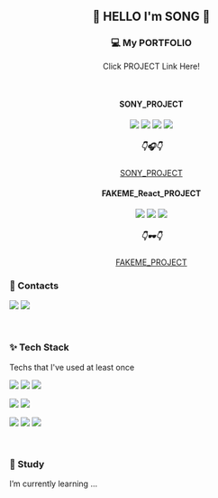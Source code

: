  
 
<div align="center"> 
  
  ## 👋 HELLO I'm SONG 👋
  
  <h3>💻 My PORTFOLIO</h3>
  <p>Click PROJECT Link Here!</p></br>
  
  <h4>SONY_PROJECT</h4>
  
  <a href="https://www.figma.com/file/7GuVc8BueV5VxInrViHqos/%EC%86%A1%EC%A7%80%EC%9B%90-UIUX?type=design&node-id=0%3A1&mode=design&t=fF2edyfzgulpnmzv-1" target="_blank">
  <img src="https://img.shields.io/badge/Figma-F24E1E?style=flat-square&logo=Figma&logoColor=black"/></a>
  <img src="https://img.shields.io/badge/HTML5-E34F26?style=flat-square&logo=HTML5&logoColor=white">
  <img src="https://img.shields.io/badge/CSS3-1572B6?style=flat-square&logo=CSS3&logoColor=white">
  <img src="https://img.shields.io/badge/JavaScript-F7DF1E?style=flat-square&logo=JavaScript&logoColor=black">
  </br>
  <h5>👇🎧👇</h5>
  <a href="http://sony.dothome.co.kr/" target="_blank">SONY_PROJECT</a>
 
  <h4>FAKEME_React_PROJECT</h4>
  <a href="https://www.figma.com/file/xFaUF9hwKaXevVvI3nhGxR/%EC%86%A1%EC%A7%80%EC%9B%90-FAKEME_UI%2FUX?type=design&node-id=0%3A1&mode=design&t=BiJgR1pIsvkoDMsz-1" target="_blank"         onclick="window.open(this.href, '_blank'); return false;">
  <img src="https://img.shields.io/badge/Figma-F24E1E?style=flat-square&logo=Figma&logoColor=black"/></a>
  <img src="https://img.shields.io/badge/JavaScript-F7DF1E?style=flat-square&logo=JavaScript&logoColor=black">
  <img src="https://img.shields.io/badge/React-61DAFB?style=flat-square&logo=React&logoColor=black">
  </br>
  <h5>👇🕶👇</h5>
  <a href="http://fakeme.react.s3-website-ap-southeast-2.amazonaws.com/" target="_blank">FAKEME_PROJECT</a>
</div>


<h3>🏰 Contacts</h3>
<p>
  <a href="https://velog.io/@jiwon_17" target="_blank"><img src="https://img.shields.io/badge/Velog-20C997?style=flat-square&logo=Velog&logoColor=white"/></a>
  <a href="mailto:tmddnjs0633@gmail.com" target="_blank"><img src="https://img.shields.io/badge/Gmail-EA4335?style=flat-square&logo=Gmail&logoColor=black"/></a>
</p>
</br>
<h3>✨ Tech Stack</h3>
<p>Techs that I've used at least once</p>
<p>
  <img src="https://img.shields.io/badge/HTML5-E34F26?style=flat-square&logo=HTML5&logoColor=white">
  <img src="https://img.shields.io/badge/CSS3-1572B6?style=flat-square&logo=CSS3&logoColor=white">
  <img src="https://img.shields.io/badge/SCSS-CC6699?style=flat-square&logo=Sass&logoColor=white"/>
</p>
<p>
 <img src="https://img.shields.io/badge/MUI-007FFF?style=flat-square&logo=mui&logoColor=white">
 <img src="https://img.shields.io/badge/styled components-DB7093?style=flat-square&logo=styledcomponents&logoColor=white">
</p>
<p>
  <img src="https://img.shields.io/badge/JavaScript-F7DF1E?style=flat-square&logo=JavaScript&logoColor=black">
  <img src="https://img.shields.io/badge/jquery-0769AD?style=flat-square&logo=jquery&logoColor=white">
  <img src="https://img.shields.io/badge/React-61DAFB?style=flat-square&logo=React&logoColor=black">
</p>
</br>
<h3>📘 Study</h3>
<p>I’m currently learning ...</p>
<p>
<!--   <img src="https://img.shields.io/badge/TypeScript-3178C6?style=flat-square&logo=typescript&logoColor=white"/>
  <img src="https://img.shields.io/badge/Next.js-000000?style=flat-square&logo=nextdotjs&logoColor=white"/> -->
</p>

<!--
**songjiwon17/songjiwon17** is a ✨ _special_ ✨ repository because its `README.md` (this file) appears on your GitHub profile.

Here are some ideas to get you started:

- 🔭 I’m currently working on ...
- 🌱 I’m currently learning ...
- 👯 I’m looking to collaborate on ...
- 🤔 I’m looking for help with ...
- 💬 Ask me about ...
- 📫 How to reach me: ...
- 😄 Pronouns: ...
- ⚡ Fun fact: ...
-->
